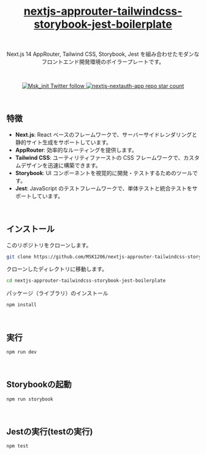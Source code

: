 
<a href="https://nextjs-nextauth-app.vercel.app/">
  <h1 align="center">nextjs-approuter-tailwindcss-storybook-jest-boilerplate
</h1>
</a>
<br />
<p align="center">
  Next.js 14 AppRouter, Tailwind CSS, Storybook, Jest を組み合わせたモダンなフロントエンド開発環境のボイラープレートです。
</p>
<br />
<p align="center">
  <a href="https://twitter.com/Msk_init">
    <img src="https://img.shields.io/twitter/follow/:Msk_init" alt="Msk_init Twitter follow" />
  </a>
  <a href="https://github.com/MSK1206/nextjs-nextauth-app">
    <img src="https://img.shields.io/github/stars/MSK1206/nextjs-nextauth-app?label=MSK1206%2Fnextjs-nextauth-app" alt="nextjs-nextauth-app repo star count" />
  </a>
</p>
<br />

## 特徴

- **Next.js**: React ベースのフレームワークで、サーバーサイドレンダリングと静的サイト生成をサポートしています。
- **AppRouter**: 効率的なルーティングを提供します。
- **Tailwind CSS**: ユーティリティファーストの CSS フレームワークで、カスタムデザインを迅速に構築できます。
- **Storybook**: UI コンポーネントを視覚的に開発・テストするためのツールです。
- **Jest**: JavaScript のテストフレームワークで、単体テストと統合テストをサポートしています。
<br />

## インストール

このリポジトリをクローンします。
```bash
git clone https://github.com/MSK1206/nextjs-approuter-tailwindcss-storybook-jest-boilerplate.git
```

クローンしたディレクトリに移動します。
```bash
cd nextjs-approuter-tailwindcss-storybook-jest-boilerplate
```

パッケージ（ライブラリ）のインストール
```bash
npm install
```
<br />

## 実行

```bash
npm run dev
```
<br />

## Storybookの起動

```bash
npm run storybook
```
<br />

## Jestの実行(testの実行)

```bash
npm test
```
<br />
